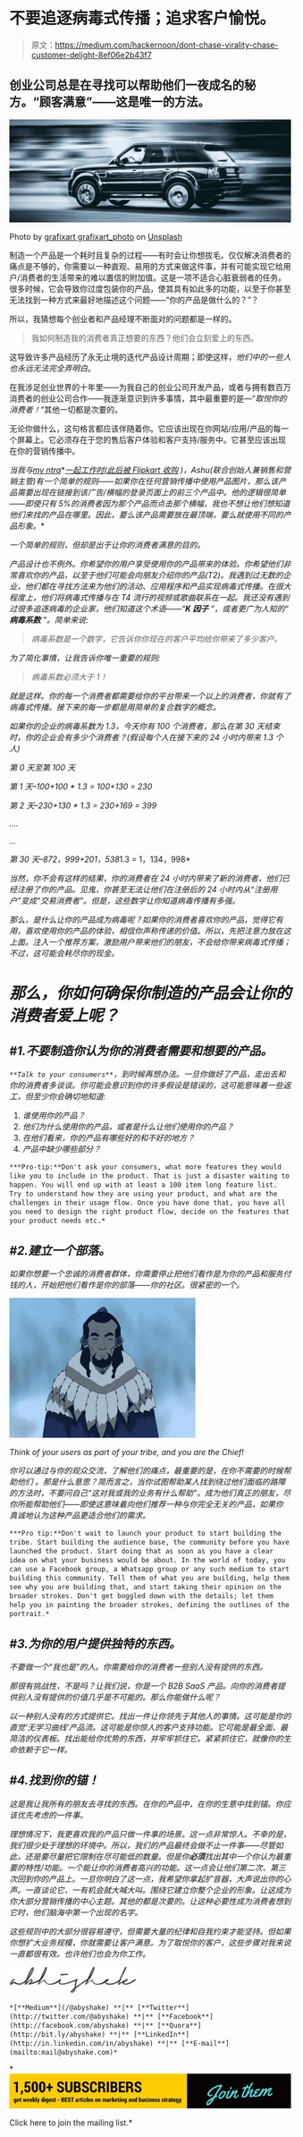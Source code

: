 # 不要追逐病毒式传播；追求客户愉悦。

> 原文：<https://medium.com/hackernoon/dont-chase-virality-chase-customer-delight-8ef06e2b43f7>

## 创业公司总是在寻找可以帮助他们一夜成名的秘方。“顾客满意”——这是唯一的方法。

![](img/bbbc402050d76d62286df377e1c68551.png)

Photo by [grafixart grafixart_photo](https://unsplash.com/photos/0Fhx_wh3Bf4?utm_source=unsplash&utm_medium=referral&utm_content=creditCopyText) on [Unsplash](https://unsplash.com/search/photos/chase?utm_source=unsplash&utm_medium=referral&utm_content=creditCopyText)

制造一个产品是一个耗时且复杂的过程——有时会让你想拔毛。仅仅解决消费者的痛点是不够的，你需要以一种直观、易用的方式来做这件事，并有可能实现它给用户/消费者的生活带来的难以置信的附加值。这是一项不适合心脏衰弱者的任务。很多时候，它会导致你过度包装你的产品，使其具有如此多的功能，以至于你甚至无法找到一种方式来最好地描述这个问题——“你的产品是做什么的？”？

所以，我猜想每个创业者和产品经理不断面对的问题都是一样的。

> 我如何制造我的消费者真正想要的东西？他们会立刻爱上的东西。

这导致许多产品经历了永无止境的迭代产品设计周期；即使这样，*他们中的一些人也永远无法完全弄明白*。

在我涉足创业世界的十年里——为我自己的创业公司开发产品，或者与拥有数百万消费者的创业公司合作——我逐渐意识到许多事情，其中最重要的是—“*取悦你的消费者！*“其他一切都是次要的。

无论你做什么，这句格言都应该伴随着你。它应该出现在你网站/应用/产品的每一个屏幕上。它必须存在于您的售后客户体验和客户支持/服务中。它甚至应该出现在你的营销传播中。

*当我与*[*my ntra*](http://myntra.com)*[*一起工作时(此后被 Flipkart 收购*](http://www.thehindu.com/business/Industry/flipkart-buys-out-myntra-for-300-m/article6037600.ece) *)，Ashu(联合创始人兼销售和营销主管)有一个简单的规则——如果你在任何营销传播中使用产品图片，那么该产品需要出现在链接到该广告/横幅的登录页面上的前三个产品中。他的逻辑很简单——即使只有 5%的消费者因为那个产品而点击那个横幅，我也不想让他们想知道他们来找的产品在哪里。因此，要么该产品需要放在最顶端，要么就使用不同的产品形象。**

*一个简单的规则，但却是出于让你的消费者满意的目的。*

*产品设计也不例外。你希望你的用户享受使用你的产品带来的体验。你希望他们非常喜欢你的产品，以至于他们可能会向朋友介绍你的产品(T2)。我遇到过无数的企业，他们都在寻找方法来为他们的活动、应用程序和产品实现病毒式传播。在很大程度上，他们将病毒式传播与在 T4 流行的视频或歌曲联系在一起。我还没有遇到过很多追逐病毒的企业家，他们知道这个术语——“***K 因子*** ”，或者更广为人知的“ ***病毒系数*** ”。简单来说:*

> *病毒系数是一个数字，它告诉你你现在的客户平均给你带来了多少客户。*

*为了简化事情，让我告诉你唯一重要的规则:*

> *病毒系数必须大于 1！*

*就是这样。你的每一个消费者都需要给你的平台带来一个以上的消费者，你就有了病毒式传播。接下来的每一步都是用简单的复合数字的概念。*

*如果你的企业的病毒系数为 1.3，今天你有 100 个消费者，那么在第 30 天结束时，你的企业会有多少个消费者？(假设每个人在接下来的 24 小时内带来 1.3 个人)*

*第 0 天至第 100 天*

*第 1 天–100+100 * 1.3 = 100+130 = 230*

*第 2 天–230+130 * 1.3 = 230+169 = 399*

*….*

*…*

*第 30 天–872，999+201，538*1.3 = 1，134，998*

*当然，你不会有这样的结果，你的消费者在 24 小时内带来了新的消费者，他们已经注册了你的产品。见鬼，你甚至无法让他们在注册后的 24 小时内从“注册用户”变成“交易消费者”。但是，这些数字让你知道病毒传播有多强。*

*那么，是什么让你的产品成为病毒呢？如果你的消费者喜欢你的产品，觉得它有用，喜欢使用你的产品的体验，相信你声称传递的价值。所以，先把注意力放在这上面。注入一个推荐方案，激励用户带来他们的朋友，不会给你带来病毒式传播；不过，这可能会耗尽你的现金。*

# *那么，你如何确保你制造的产品会让你的消费者爱上呢？*

## *#1.不要制造你认为你的消费者需要和想要的产品。*

*`**Talk to your consumers**`，到时候再想办法。一旦你做好了产品，走出去和你的消费者多谈谈。你可能会意识到你的许多假设是错误的，这可能意味着一些返工，但至少你会确切地知道:*

1.  *谁使用你的产品？*
2.  *他们为什么使用你的产品，或者是什么让他们使用你的产品？*
3.  *在他们看来，你的产品有哪些好的和不好的地方？*
4.  *产品中缺少哪些部分？*

```
***Pro-tip:**Don't ask your consumers, what more features they would like you to include in the product. That is just a disaster waiting to happen. You will end up with at least a 100 item long feature list. Try to understand how they are using your product, and what are the challenges in their usage flow. Once you have done that, you have all you need to design the right product flow, decide on the features that your product needs etc.*
```

## *#2.建立一个部落。*

*如果你想要一个忠诚的消费者群体，你需要停止把他们看作是为你的产品和服务付钱的人，开始把他们看作是你的部落——你的社区。很紧密的一个。*

*![](img/c2bc05a6a8a9cd81a3d442a51bd24690.png)*

*Think of your users as part of your tribe, and you are the Chief!*

*你可以通过与你的观众交流，了解他们的痛点，最重要的是，在你不需要的时候帮助他们 。那是什么意思？简而言之，当你试图帮助某人找到绕过他们面临的路障的方法时，不要问自己“*这对我或我的业务有什么帮助*”。成为他们真正的朋友，尽你所能帮助他们——即使这意味着向他们推荐一种与你完全无关的产品，如果你真诚地认为这种产品更适合他们的需求。*

```
***Pro tip:**Don't wait to launch your product to start building the tribe. Start building the audience base, the community before you have launched the product. Start doing that as soon as you have a clear idea on what your business would be about. In the world of today, you can use a Facebook group, a Whatsapp group or any such medium to start building this community. Tell them of what you are building, help them see why you are building that, and start taking their opinion on the broader strokes. Don't get boggled down with the details; let them help you in painting the broader strokes, defining the outlines of the portrait.*
```

## *#3.为你的用户提供独特的东西。*

*不要做一个“我也是”的人。你需要给你的消费者一些别人没有提供的东西。*

*那很有挑战性，不是吗？让我们说，你是一个 B2B SaaS 产品。向你的消费者提供别人没有提供的价值几乎是不可能的。那么你能做什么呢？*

*以一种别人没有的方式提供它。找出一件让你领先于其他人的事情。这可能是你的直觉'*无学习曲线*'产品流。这可能是你惊人的客户支持功能。它可能是最全面、最简洁的仪表板。找出能给你优势的东西，并牢牢抓住它。紧紧抓住它，就像你的生命依赖于它一样。*

## *#4.找到你的锚！*

*这是我让我所有的朋友去寻找的东西。在你的产品中，在你的生意中找到锚。你应该优先考虑的一件事。*

*理想情况下，我更喜欢我的产品只做一件事的场景。这一点非常惊人。不幸的是，我们很少处于理想的环境中。所以，我们的产品最终会做不止一件事——尽管如此，还是要尽量把它限制在尽可能低的数量。但是你**必须**找出其中一个你认为最重要的特性/功能。一个能让你的消费者高兴的功能。这一点会让他们第二次、第三次回到你的产品上。一旦你明白了这一点，我希望你拿起扩音器，大声说出你的心声。一直谈论它，一有机会就大喊大叫。围绕它建立你整个企业的形象。让这成为你大部分营销传播的中心主题。其他的都是次要的。让这种必要性成为消费者想到它时，他们脑海中第一个出现的名字。*

*这些规则中的大部分很容易遵守，但需要大量的纪律和自我约束才能坚持。但如果你想扩大业务规模，你就需要让客户满意。为了取悦你的客户，这些步骤对我来说一直都很有效。也许他们也会为你工作。*

*![](img/1a004115101bd35464186ee7e693a69d.png)*

```
*[**Medium**](/@abyshake) **|** [**Twitter**](http://twitter.com/@abyshake) **|** [**Facebook**](http://facebook.com/abyshake) **|** [**Quora**](http://bit.ly/abyshake) **|** [**LinkedIn**](http://in.linkedin.com/in/abyshake) **|** [**E-mail**](mailto:mail@abyshake.com)*
```

*[![](img/7ae1f75c4531aebcbb962bef1645ad9e.png)](https://upscri.be/a5ccb9/)

Click here to join the mailing list.*